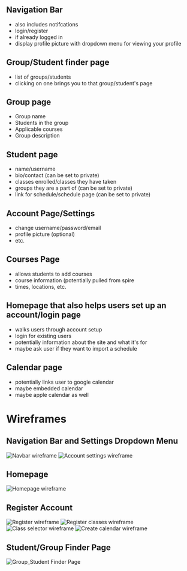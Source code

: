 ## Navigation Bar

- also includes notifcations
- login/register
- if already logged in
-   display profile picture with dropdown menu for viewing your profile

## Group/Student finder page

- list of groups/students
- clicking on one brings you to that group/student's page

## Group page

- Group name
- Students in the group
- Applicable courses 
- Group description

## Student page

- name/username
- bio/contact (can be set to private)
- classes enrolled/classes they have taken
- groups they are a part of (can be set to private)
- link for schedule/schedule page (can be set to private)

## Account Page/Settings

- change username/password/email
- profile picture (optional)
- etc.

## Courses Page

- allows students to add courses
- course information (potentially pulled from spire
-   times, locations, etc.

## Homepage that also helps users set up an account/login page

- walks users through account setup
- login for existing users
- potentially information about the site and what it's for
- maybe ask user if they want to import a schedule

## Calendar page

- potentially links user to google calendar
- maybe embedded calendar
- maybe apple calendar as well

# Wireframes

## Navigation Bar and Settings Dropdown Menu
![Navbar wireframe](wireframes/Settings%20Menu.png)
![Account settings wireframe](wireframes/Account%20Settings.png)
## Homepage
![Homepage wireframe](wireframes/Homepage.png)
## Register Account
![Register wireframe](wireframes/Register.png)
![Register classes wireframe](wireframes/Register%20Classes.png)
![Class selector wireframe](wireframes/Class%20Selector.png)
![Create calendar wireframe](wireframes/Create%20Calendar.png)
## Student/Group Finder Page
![Group_Student Finder Page](wireframes/Group_Student%20Finder%20Page.drawio.png)
